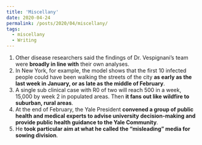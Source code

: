 ```yaml
---
title: 'Miscellany'
date: 2020-04-24
permalink: /posts/2020/04/miscellany/
tags:
  - miscellany
  - Writing
---
```


  1. Other disease researchers said the findings of Dr. Vespignani’s team were **broadly in line with** their own analyses.
  2. In New York, for example, the model shows that the first 10 infected people could have been walking the streets of the city **as early as the last week in January, or as late as the middle of February**.
  3. A single sub clinical case with R0 of two will reach 500 in a week, 15,000 by week 2 in populated areas. Then **it fans out like wildfire to suburban, rural areas**.
  4. At the end of February, the Yale President **convened a group of public health and medical experts to advise university decision-making and provide public health guidance to the Yale Community**.
  5. He **took particular aim at what he called the “misleading” media for sowing division**.
